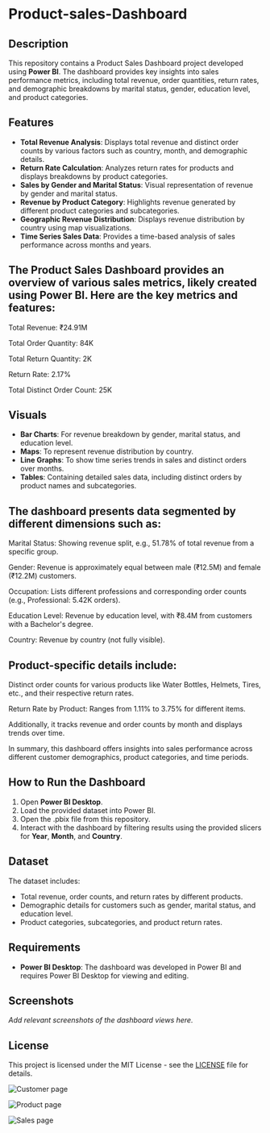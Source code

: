 # Product-sales-Dashboard

## Description
This repository contains a Product Sales Dashboard project developed using **Power BI**. The dashboard provides key insights into sales performance metrics, including total revenue, order quantities, return rates, and demographic breakdowns by marital status, gender, education level, and product categories.

## Features
- **Total Revenue Analysis**: Displays total revenue and distinct order counts by various factors such as country, month, and demographic details.
- **Return Rate Calculation**: Analyzes return rates for products and displays breakdowns by product categories.
- **Sales by Gender and Marital Status**: Visual representation of revenue by gender and marital status.
- **Revenue by Product Category**: Highlights revenue generated by different product categories and subcategories.
- **Geographic Revenue Distribution**: Displays revenue distribution by country using map visualizations.
- **Time Series Sales Data**: Provides a time-based analysis of sales performance across months and years.

## The Product Sales Dashboard provides an overview of various sales metrics, likely created using Power BI. Here are the key metrics and features:

Total Revenue: ₹24.91M

Total Order Quantity: 84K

Total Return Quantity: 2K

Return Rate: 2.17%

Total Distinct Order Count: 25K

## Visuals
- **Bar Charts**: For revenue breakdown by gender, marital status, and education level.
- **Maps**: To represent revenue distribution by country.
- **Line Graphs**: To show time series trends in sales and distinct orders over months.
- **Tables**: Containing detailed sales data, including distinct orders by product names and subcategories.

## The dashboard presents data segmented by different dimensions such as:

Marital Status: Showing revenue split, e.g., 51.78% of total revenue from a specific group.

Gender: Revenue is approximately equal between male (₹12.5M) and female (₹12.2M) customers.

Occupation: Lists different professions and corresponding order counts (e.g., Professional: 5.42K orders).

Education Level: Revenue by education level, with ₹8.4M from customers with a Bachelor's degree.

Country: Revenue by country (not fully visible).


## Product-specific details include:

Distinct order counts for various products like Water Bottles, Helmets, Tires, etc., and their respective return rates.

Return Rate by Product: Ranges from 1.11% to 3.75% for different items.

Additionally, it tracks revenue and order counts by month and displays trends over time.

In summary, this dashboard offers insights into sales performance across different customer demographics, product categories, and time periods.

## How to Run the Dashboard
1. Open **Power BI Desktop**.
2. Load the provided dataset into Power BI.
3. Open the .pbix file from this repository.
4. Interact with the dashboard by filtering results using the provided slicers for **Year**, **Month**, and **Country**.

## Dataset
The dataset includes:
- Total revenue, order counts, and return rates by different products.
- Demographic details for customers such as gender, marital status, and education level.
- Product categories, subcategories, and product return rates.

## Requirements
- **Power BI Desktop**: The dashboard was developed in Power BI and requires Power BI Desktop for viewing and editing.

## Screenshots
*Add relevant screenshots of the dashboard views here.*

## License
This project is licensed under the MIT License - see the [LICENSE](LICENSE) file for details.





![Customer page](https://github.com/user-attachments/assets/32b547eb-0f55-42ed-af06-cef5ae20ba43)

![Product page](https://github.com/user-attachments/assets/c6c6a7ae-cdcd-4b66-a3d8-030640bd8510)

![Sales page](https://github.com/user-attachments/assets/1d19eb0c-f625-4e69-ab83-97d90407ff0a)






